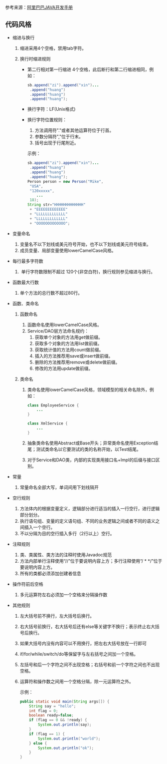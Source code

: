 参考来源：[阿里巴巴JAVA开发手册](https://github.com/chjw8016/alibaba-java-style-guide)

## 代码风格

- 缩进与换行

  1. 缩进采用4个空格，禁用tab字符。

  2. 换行时缩进规则

     - 第二行相对第一行缩进 4个空格，此后断行和第二行缩进相同，例如：

       ```java
       sb.append("zi").append("xin")...
       	.append("huang")
       	.append("huang")
       	.append("huang");
       ```

     - 换行字符：LF(Unix格式)

     - 换行字符位置规则：

       1. 方法调用符"."或者其他运算符位于行首。
       2. 参数分隔符","位于行末。
       3. 括号出现于行尾附近。

       示例：

       ```java
       sb.append("zi").append("xin")...
       	.append("huang")
       	.append("huang")
       	.append("huang");
       Person person = new Person("Mike",
       	"USA",
       	"120xxxxx",
           ...
       	18);
       String str="HHHHHHHHHHHHH"
       	+ "EEEEEEEEEEEEE"
       	+ "LLLLLLLLLLLLL"
       	+ "LLLLLLLLLLLLL"
       	+ "OOOOOOOOOOOOO";
       ```

- 变量命名

  1. 变量名不以下划线或美元符号开始，也不以下划线或美元符号结束。
  2. 成员变量、局部变量使用lowerCamelCase风格。

  

- 每行最多字符数

  1. ​	单行字符数限制不超过 120个(非空白符)，换行规则参见缩进与换行。

- 函数最大行数

  1. 单个方法的总行数不超过80行。

  

- 函数、类命名

  1. 函数命名

     1. 函数命名使用lowerCamelCase风格。
     2. Service/DAO层方法命名规约：
        1. 获取单个对象的方法用get做前缀。
        2. 获取多个对象的方法用list做前缀。
        3. 获取统计值的方法用count做前缀。
        4. 插入的方法推荐用save或insert做前缀。
        5. 删除的方法推荐用remove或delete做前缀。
        6. 修改的方法用update做前缀。

  2. 类命名

     1. 类命名使用lowerCamelCase风格，领域模型的相关命名除外，例如：

        ```java
        class EmployeeService {
            ...
        }
        
        class XmlService {
            ...
        }
        ```

     2. 抽象类命名使用Abstract或Base开头；异常类命名使用Exception结尾；测试类命名以它要测试的类的名称开始，以Test结尾。

     3. 对于Service和DAO类，内部的实现类用接口名+Impl的后缀与接口区别。

     

- 常量

  1. 常量命名全部大写，单词间用下划线隔开

- 空行规则

  1. 方法体内的根据变量定义，逻辑部分进行适当的插入一行空行，进行逻辑部分划分。
  2. 执行语句组、变量的定义语句组、不同的业务逻辑之间或者不同的语义之间插入一个空行。
  3. 不以分隔为目的空行插入多行（2行以上）空行。

  

- 注释规则

  1. 类、类属性、类方法的注释时使用Javadoc规范
  2. 方法内部单行注释使用“//”位于要说明内容上方；多行注释使用“/ * */”位于要说明内容上方。
  3. 所有的类都必须添加创建者信息

- 操作符前后空格

  1. 多元运算符左右必须加一个空格来分隔操作数

     

- 其他规则

     1. 左大括号前不换行，左大括号后换行。

     2. 右大括号前换行，右大括号后还有else等关键字不换行；表示终止右大括号后换行。

     3. 如果大括号内没有内容可以不用换行，把左右大括号放在一行即可

     4. if/for/while/switch/do等保留字与左右括号之间加一个空格。

     5. 左括号和后一个字符之间不出现空格；右括号和前一个字符之间也不出现空格。

     6. 运算符和操作数之间用一个空格分隔，除一元运算符之外。

        示例：

        ```java
        public static void main(String args[]) {
        	String say = "hello";
        	int flag = 0;
        	boolean ready=false;
        	if (flag == 0 && !ready) {
        		System.out.println(say);
        	}
        	if (flag == 1) {
        		System.out.println("world");
        	} else {
        		System.out.println("ok");
        	}
        }
        ```

        

